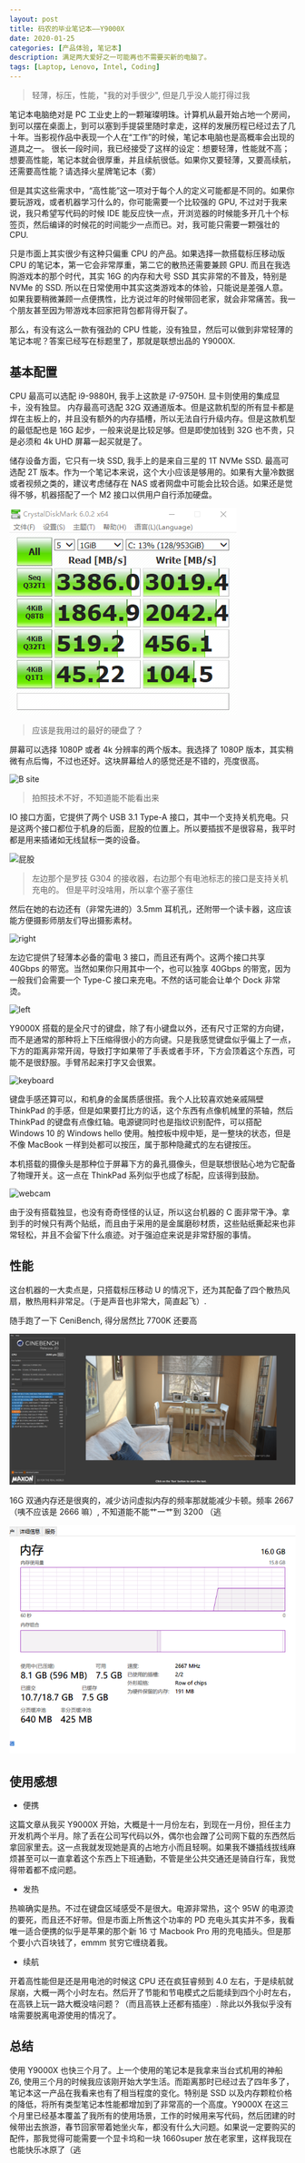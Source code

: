 ```yaml
---
layout: post
title: 码农的毕业笔记本——Y9000X
date: 2020-01-25
categories: [产品体验, 笔记本]
description: 满足两大爱好之一可能再也不需要买新的电脑了。
tags: [Laptop, Lenovo, Intel, Coding]
---
```


> 轻薄，标压，性能，"我的对手很少", 但是几乎没人能打得过我

笔记本电脑绝对是 PC 工业史上的一颗璀璨明珠。计算机从最开始占地一个房间，到可以摆在桌面上，到可以塞到手提袋里随时拿走，这样的发展历程已经过去了几十年。当影视作品中表现一个人在“工作”的时候，笔记本电脑也是高概率会出现的道具之一。
很长一段时间，我已经接受了这样的设定：想要轻薄，性能就不高；想要高性能，笔记本就会很厚重，并且续航很低。如果你又要轻薄，又要高续航，还需要高性能？请选择火星牌笔记本（雾）

但是其实这些需求中，“高性能”这一项对于每个人的定义可能都是不同的。如果你要玩游戏，或者机器学习什么的，你可能需要一个比较强的 GPU, 不过对于我来说，我只希望写代码的时候 IDE 能反应快一点，开浏览器的时候能多开几十个标签页，然后编译的时候花的时间能少一点而已。对，我可能只需要一颗强壮的 CPU.

只是市面上其实很少有这种只偏重 CPU 的产品。如果选择一款搭载标压移动版 CPU 的笔记本，第一它会非常厚重，第二它的散热还需要兼顾 GPU. 而且在我选购游戏本的那个时代，其实 16G 的内存和大号 SSD 其实非常的不普及，特别是 NVMe 的 SSD. 所以在日常使用中其实这类游戏本的体验，只能说是差强人意。如果我要稍微兼顾一点便携性，比方说过年的时候带回老家，就会非常痛苦。我一个朋友甚至因为带游戏本回家把背包都背得开裂了。

那么，有没有这么一款有强劲的 CPU 性能，没有独显，然后可以做到非常轻薄的笔记本呢？答案已经写在标题里了，那就是联想出品的 Y9000X.

## 基本配置

CPU 最高可以选配 i9-9880H, 我手上这款是 i7-9750H. 显卡则使用的集成显卡，没有独显。
内存最高可选配 32G 双通道版本。但是这款机型的所有显卡都是焊在主板上的，并且没有额外的内存插槽，所以无法自行升级内存。但是这款机型的最低配也是 16G 起步，一般来说是比较足够。但是即使加钱到 32G 也不贵，只是必须和 4k UHD 屏幕一起买就是了。

储存设备方面，它只有一块 SSD, 我手上的是来自三星的 1T NVMe SSD. 最高可选配 2T 版本。作为一个笔记本来说，这个大小应该是够用的。如果有大量冷数据或者视频之类的，建议考虑储存在 NAS 或者网盘中可能会比较合适。如果还是觉得不够，机器搭配了一个 M2 接口以供用户自行添加硬盘。

![CrystalDiskMark](/images/blog/2019-11-12-00-50-41.png)
> 应该是我用过的最好的硬盘了？

屏幕可以选择 1080P 或者 4k 分辨率的两个版本。我选择了 1080P 版本，其实稍微有点后悔，不过也还好。这块屏幕给人的感觉还是不错的，亮度很高。

![B site](/images/blog/2020-01-24-00-44-32.png)
> 拍照技术不好，不知道能不能看出来

IO 接口方面，它提供了两个 USB 3.1 Type-A 接口，其中一个支持关机充电。只是这两个接口都位于机身的后面，屁股的位置上。所以要插拔不是很容易，我平时都是用来插诸如无线鼠标一类的设备。

![屁股](/images/blog/2020-01-24-12-16-50.png)
> 左边那个是罗技 G304 的接收器，右边那个有电池标志的接口是支持关机充电的。
> 但是平时没啥用，所以拿个塞子塞住

然后在她的右边还有（非常先进的）3.5mm 耳机孔，还附带一个读卡器，这应该能方便摄影师朋友们导出摄影素材。

![right](/images/blog/2020-01-24-12-22-15.png)

左边它提供了轻薄本必备的雷电 3 接口，而且还有两个。这两个接口共享 40Gbps 的带宽。当然如果你只用其中一个，也可以独享 40Gbps 的带宽，因为一般我们会需要一个 Type-C 接口来充电。不然的话可能会让单个 Dock 非常烫。

![left](/images/blog/2020-01-24-12-23-26.png)

Y9000X 搭载的是全尺寸的键盘，除了有小键盘以外，还有尺寸正常的方向键，而不是通常的那种将上下压缩得很小的方向键。只是我感觉键盘似乎偏上了一点，下方的距离非常开阔，导致打字如果带了手表或者手环，下方会顶着这个东西，可能不是很舒服。手臂吊起来打字又会很累。

![keyboard](/images/blog/2020-01-24-12-24-36.png)

键盘手感还算可以，和机身的金属质感很搭。我个人比较喜欢她亲戚隔壁 ThinkPad 的手感，但是如果要打比方的话，这个东西有点像机械里的茶轴，然后 ThinkPad 的键盘有点像红轴。电源键同时也是指纹识别配件，可以搭配 Windows 10 的 Windows hello 使用。触控板中规中矩，是一整块的状态，但是不像 MacBook 一样到处都可以按压，属于那种隐藏式的左右键按压。

本机搭载的摄像头是那种位于屏幕下方的鼻孔摄像头，但是联想很贴心地为它配备了物理开关。这一点在 ThinkPad 系列似乎也成了标配，应该得到鼓励。

![webcam](/images/blog/2020-01-24-12-26-32.png)

由于没有搭载独显，也没有奇奇怪怪的认证，所以这台机器的 C 面非常干净。拿到手的时候只有两个贴纸，而且由于采用的是金属磨砂材质，这些贴纸撕起来也非常轻松，并且不会留下什么痕迹。对于强迫症来说是非常舒服的事情。

## 性能

这台机器的一大卖点是，只搭载标压移动 U 的情况下，还为其配备了四个散热风扇，散热用料非常足。（于是声音也非常大，简直起飞）.

随手跑了一下 CeniBench, 得分居然比 7700K 还要高

![CeniBench](/images/blog/2019-11-12-00-49-16.png)

16G 双通内存还是很爽的，减少访问虚拟内存的频率那就能减少卡顿。频率 2667 （咦不应该是 2666 嘛）, 不知道能不能艹一艹到 3200 （逃

![memory](/images/blog/2020-01-24-12-33-58.png)

## 使用感想

- 便携

这篇文章从我买 Y9000X 开始，大概是十一月份左右，到现在一月份，担任主力开发机两个半月。除了丢在公司写代码以外，偶尔也会蹭了公司网下载的东西然后拿回家里去。这一点我就发现她是真的占地方小而且轻啊。如果我不嫌插线拔线麻烦甚至可以一直拿着这个东西上下班通勤，不管是坐公共交通还是骑自行车，我觉得带着都不成问题。

- 发热

热嘛确实是热。不过在键盘区域感受不是很大。电源非常热，这个 95W 的电源烫的要死，而且还不好带。但是市面上所售这个功率的 PD 充电头其实并不多，我看唯一适合便携的似乎是苹果的那个新 16 寸 Macbook Pro 用的充电插头。但是那个要小六百块钱了，emmm 贫穷它缠绕着我。

- 续航

开着高性能但是还是用电池的时候这 CPU 还在疯狂睿频到 4.0 左右，于是续航就尿崩，大概一两个小时左右。然后开了节能和节电模式之后能续到四个小时左右，在高铁上玩一路大概没啥问题？（而且高铁上还都有插座）. 除此以外我似乎没有啥需要脱离电源使用的情况了。

## 总结

使用 Y9000X 也快三个月了。上一个使用的笔记本是我拿来当台式机用的神船 Z6, 使用三个月的时候我应该刚开始大学生活。而距离那时已经过去了四年多了，笔记本这一产品在我看来也有了相当程度的变化。特别是 SSD 以及内存颗粒价格的降低，将所有类型笔记本性能都增加到了非常高的一个高度。Y9000X 在这三个月里已经基本覆盖了我所有的使用场景，工作的时候用来写代码，然后团建的时候带出去旅游，春节回家带着她坐火车，都没有什么大问题。如果说一定要购买的配件，那我觉得可能需要一个显卡坞和一块 1660super 放在老家里，这样我现在也能快乐冰原了（逃
